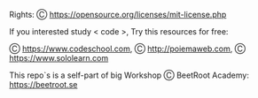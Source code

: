 Rights: Ⓒ https://opensource.org/licenses/mit-license.php

If you interested study < code >, Try this resources for free:

Ⓒ https://www.codeschool.com, Ⓒ http://poiemaweb.com, Ⓒ https://www.sololearn.com

This repo`s is a self-part of big Workshop Ⓒ BeetRoot Academy: https://beetroot.se

